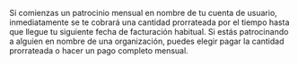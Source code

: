 Si comienzas un patrocinio mensual en nombre de tu cuenta de usuario, inmediatamente se te cobrará una cantidad prorrateada por el tiempo hasta que llegue tu siguiente fecha de facturación habitual. Si estás patrocinando a alguien en nombre de una organización, puedes elegir pagar la cantidad prorrateada o hacer un pago completo mensual.
